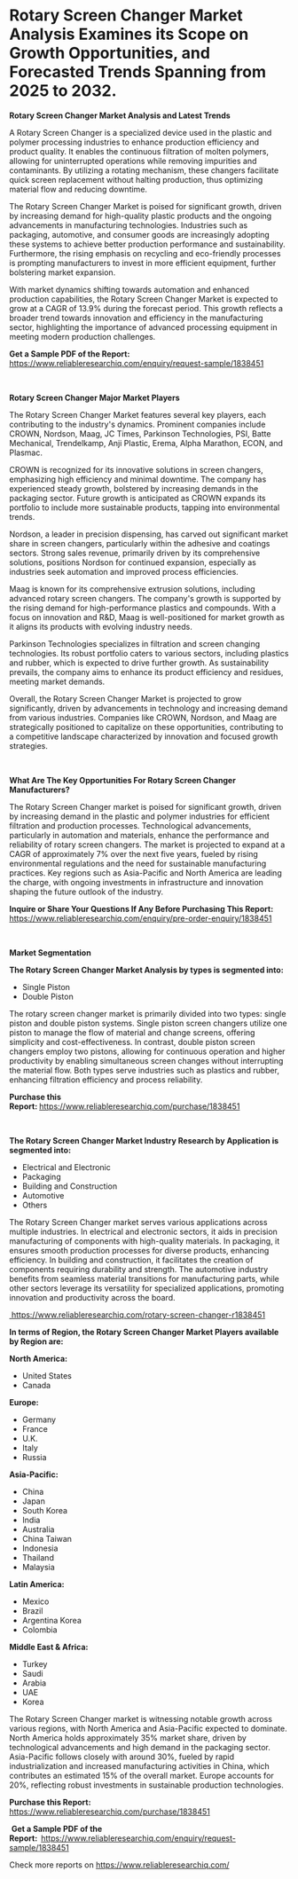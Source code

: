 <p><h1>Rotary Screen Changer Market Analysis Examines its Scope on Growth Opportunities, and Forecasted Trends Spanning from 2025 to 2032.</h1></p><p><strong>Rotary Screen Changer Market Analysis and Latest Trends</strong></p>
<p><p>A Rotary Screen Changer is a specialized device used in the plastic and polymer processing industries to enhance production efficiency and product quality. It enables the continuous filtration of molten polymers, allowing for uninterrupted operations while removing impurities and contaminants. By utilizing a rotating mechanism, these changers facilitate quick screen replacement without halting production, thus optimizing material flow and reducing downtime.</p><p>The Rotary Screen Changer Market is poised for significant growth, driven by increasing demand for high-quality plastic products and the ongoing advancements in manufacturing technologies. Industries such as packaging, automotive, and consumer goods are increasingly adopting these systems to achieve better production performance and sustainability. Furthermore, the rising emphasis on recycling and eco-friendly processes is prompting manufacturers to invest in more efficient equipment, further bolstering market expansion.</p><p>With market dynamics shifting towards automation and enhanced production capabilities, the Rotary Screen Changer Market is expected to grow at a CAGR of 13.9% during the forecast period. This growth reflects a broader trend towards innovation and efficiency in the manufacturing sector, highlighting the importance of advanced processing equipment in meeting modern production challenges.</p></p>
<p><strong>Get a Sample PDF of the Report:&nbsp;</strong> <a href="https://www.reliableresearchiq.com/enquiry/request-sample/1838451?utm_campaign=2324&utm_medium=2&utm_source=Github&utm_content=ia&utm_term=12042025&utm_id=rotary-screen-changer">https://www.reliableresearchiq.com/enquiry/request-sample/1838451</a></p>
<p>&nbsp;</p>
<p><strong>Rotary Screen Changer Major Market Players</strong></p>
<p><p>The Rotary Screen Changer Market features several key players, each contributing to the industry's dynamics. Prominent companies include CROWN, Nordson, Maag, JC Times, Parkinson Technologies, PSI, Batte Mechanical, Trendelkamp, Anji Plastic, Erema, Alpha Marathon, ECON, and Plasmac.</p><p>CROWN is recognized for its innovative solutions in screen changers, emphasizing high efficiency and minimal downtime. The company has experienced steady growth, bolstered by increasing demands in the packaging sector. Future growth is anticipated as CROWN expands its portfolio to include more sustainable products, tapping into environmental trends.</p><p>Nordson, a leader in precision dispensing, has carved out significant market share in screen changers, particularly within the adhesive and coatings sectors. Strong sales revenue, primarily driven by its comprehensive solutions, positions Nordson for continued expansion, especially as industries seek automation and improved process efficiencies.</p><p>Maag is known for its comprehensive extrusion solutions, including advanced rotary screen changers. The company's growth is supported by the rising demand for high-performance plastics and compounds. With a focus on innovation and R&D, Maag is well-positioned for market growth as it aligns its products with evolving industry needs.</p><p>Parkinson Technologies specializes in filtration and screen changing technologies. Its robust portfolio caters to various sectors, including plastics and rubber, which is expected to drive further growth. As sustainability prevails, the company aims to enhance its product efficiency and residues, meeting market demands.</p><p>Overall, the Rotary Screen Changer Market is projected to grow significantly, driven by advancements in technology and increasing demand from various industries. Companies like CROWN, Nordson, and Maag are strategically positioned to capitalize on these opportunities, contributing to a competitive landscape characterized by innovation and focused growth strategies.</p></p>
<p>&nbsp;</p>
<p><strong>What Are The Key Opportunities For Rotary Screen Changer Manufacturers?</strong></p>
<p><p>The Rotary Screen Changer market is poised for significant growth, driven by increasing demand in the plastic and polymer industries for efficient filtration and production processes. Technological advancements, particularly in automation and materials, enhance the performance and reliability of rotary screen changers. The market is projected to expand at a CAGR of approximately 7% over the next five years, fueled by rising environmental regulations and the need for sustainable manufacturing practices. Key regions such as Asia-Pacific and North America are leading the charge, with ongoing investments in infrastructure and innovation shaping the future outlook of the industry.</p></p>
<p><strong>Inquire or Share Your Questions If Any Before Purchasing This Report:</strong> <a href="https://www.reliableresearchiq.com/enquiry/pre-order-enquiry/1838451?utm_campaign=2324&utm_medium=2&utm_source=Github&utm_content=ia&utm_term=12042025&utm_id=rotary-screen-changer">https://www.reliableresearchiq.com/enquiry/pre-order-enquiry/1838451</a></p>
<p>&nbsp;</p>
<p><strong>Market Segmentation</strong></p>
<p><strong>The Rotary Screen Changer Market Analysis by types is segmented into:</strong></p>
<p><ul><li>Single Piston</li><li>Double Piston</li></ul></p>
<p><p>The rotary screen changer market is primarily divided into two types: single piston and double piston systems. Single piston screen changers utilize one piston to manage the flow of material and change screens, offering simplicity and cost-effectiveness. In contrast, double piston screen changers employ two pistons, allowing for continuous operation and higher productivity by enabling simultaneous screen changes without interrupting the material flow. Both types serve industries such as plastics and rubber, enhancing filtration efficiency and process reliability.</p></p>
<p><strong>Purchase this Report:&nbsp;</strong><a href="https://www.reliableresearchiq.com/purchase/1838451?utm_campaign=2324&utm_medium=2&utm_source=Github&utm_content=ia&utm_term=12042025&utm_id=rotary-screen-changer">https://www.reliableresearchiq.com/purchase/1838451</a></p>
<p>&nbsp;</p>
<p><strong>The Rotary Screen Changer Market Industry Research by Application is segmented into:</strong></p>
<p><ul><li>Electrical and Electronic</li><li>Packaging</li><li>Building and Construction</li><li>Automotive</li><li>Others</li></ul></p>
<p><p>The Rotary Screen Changer market serves various applications across multiple industries. In electrical and electronic sectors, it aids in precision manufacturing of components with high-quality materials. In packaging, it ensures smooth production processes for diverse products, enhancing efficiency. In building and construction, it facilitates the creation of components requiring durability and strength. The automotive industry benefits from seamless material transitions for manufacturing parts, while other sectors leverage its versatility for specialized applications, promoting innovation and productivity across the board.</p></p>
<p><a href="https://www.reliableresearchiq.com/rotary-screen-changer-r1838451?utm_campaign=2324&utm_medium=2&utm_source=Github&utm_content=ia&utm_term=12042025&utm_id=rotary-screen-changer">&nbsp;https://www.reliableresearchiq.com/rotary-screen-changer-r1838451</a></p>
<p><strong>In terms of Region, the Rotary Screen Changer Market Players available by Region are:</strong></p>
<p>
    <p> <strong> North America: </strong>
        <ul>
            <li>United States</li>
            <li>Canada</li>
        </ul>
        </p> 
    <p> <strong> Europe: </strong>
        <ul>
            <li>Germany</li>
            <li>France</li>
            <li>U.K.</li>
            <li>Italy</li>
            <li>Russia</li>
        </ul>
        </p> 
    <p> <strong> Asia-Pacific: </strong>
        <ul>
            <li>China</li>
            <li>Japan</li>
            <li>South Korea</li>
            <li>India</li>
            <li>Australia</li>
            <li>China Taiwan</li>
            <li>Indonesia</li>
            <li>Thailand</li>
            <li>Malaysia</li>
        </ul>
        </p> 
    <p> <strong> Latin America: </strong>
        <ul>
            <li>Mexico</li>
            <li>Brazil</li>
            <li>Argentina Korea</li>
            <li>Colombia</li>
        </ul>
        </p> 
    <p> <strong> Middle East & Africa: </strong>
        <ul>
            <li>Turkey</li>
            <li>Saudi</li>
            <li>Arabia</li>
            <li>UAE</li>
            <li>Korea</li>
        </ul>
    </p>
    </p>
<p><p>The Rotary Screen Changer market is witnessing notable growth across various regions, with North America and Asia-Pacific expected to dominate. North America holds approximately 35% market share, driven by technological advancements and high demand in the packaging sector. Asia-Pacific follows closely with around 30%, fueled by rapid industrialization and increased manufacturing activities in China, which contributes an estimated 15% of the overall market. Europe accounts for 20%, reflecting robust investments in sustainable production technologies.</p></p>
<p><strong>Purchase this Report: </strong><a href="https://www.reliableresearchiq.com/purchase/1838451?utm_campaign=2324&utm_medium=2&utm_source=Github&utm_content=ia&utm_term=12042025&utm_id=rotary-screen-changer">https://www.reliableresearchiq.com/purchase/1838451</a></p>
<p>&nbsp;<strong>Get a Sample PDF of the Report:&nbsp;&nbsp;</strong><a href="https://www.reliableresearchiq.com/enquiry/request-sample/1838451?utm_campaign=2324&utm_medium=2&utm_source=Github&utm_content=ia&utm_term=12042025&utm_id=rotary-screen-changer">https://www.reliableresearchiq.com/enquiry/request-sample/1838451</a></p>
<p><strong></strong></p>
<p>Check more reports on <a href="https://www.reliableresearchiq.com/?utm_campaign=2324&utm_medium=2&utm_source=Github&utm_content=ia&utm_term=12042025&utm_id=rotary-screen-changer">https://www.reliableresearchiq.com/</a></p>